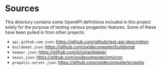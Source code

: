 # Sources

This directory contains some OpenAPI definitions included in this project
solely for the purpose of testing various progenitor features. Some of these
have been pulled in from other projects:

- `api.github.com.json`: https://github.com/github/rest-api-description
- `buildomat.json`: https://github.com/oxidecomputer/buildomat
- `keeper.json`: https://github.com/jclulow/keeper
- `nexus.json`: https://github.com/oxidecomputer/omicron
- `propolis-server.json`: https://github.com/oxidecomputer/propolis